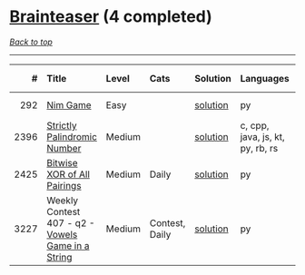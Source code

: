# [Brainteaser](<https://leetcode.com/tag/Brainteaser/>) (4 completed)

*[Back to top](<../../README.md>)*

------

|    # | Title                                                                                                        | Level   | Cats           | Solution                                               | Languages                        | Date Complete   |
|-----:|:-------------------------------------------------------------------------------------------------------------|:--------|:---------------|:-------------------------------------------------------|:---------------------------------|:----------------|
|  292 | [Nim Game](<https://leetcode.com/problems/nim-game>)                                                         | Easy    |                | [solution](<../_292. Nim Game.md>)                     | py                               | May 23, 2024    |
| 2396 | [Strictly Palindromic Number](<https://leetcode.com/problems/strictly-palindromic-number>)                   | Medium  |                | [solution](<../_2396. Strictly Palindromic Number.md>) | c, cpp, java, js, kt, py, rb, rs | Jun 09, 2024    |
| 2425 | [Bitwise XOR of All Pairings](<https://leetcode.com/problems/bitwise-xor-of-all-pairings>)                   | Medium  | Daily          | [solution](<../_2425. Bitwise XOR of All Pairings.md>) | py                               | Jan 16, 2025    |
| 3227 | Weekly Contest 407 - q2 - [Vowels Game in a String](<https://leetcode.com/problems/vowels-game-in-a-string>) | Medium  | Contest, Daily | [solution](<../_3227. Vowels Game in a String.md>)     | py                               | Jul 21, 2024    |